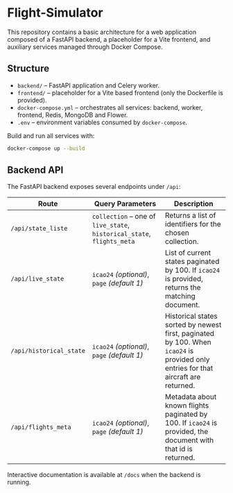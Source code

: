 # Flight-Simulator

This repository contains a basic architecture for a web application composed of a FastAPI backend, a placeholder for a Vite frontend, and auxiliary services managed through Docker Compose.

## Structure

- `backend/` – FastAPI application and Celery worker.
- `frontend/` – placeholder for a Vite based frontend (only the Dockerfile is provided).
- `docker-compose.yml` – orchestrates all services: backend, worker, frontend, Redis, MongoDB and Flower.
- `.env` – environment variables consumed by `docker-compose`.

Build and run all services with:

```bash
docker-compose up --build
```

## Backend API

The FastAPI backend exposes several endpoints under `/api`:

| Route | Query Parameters | Description |
|-------|-----------------|-------------|
|`/api/state_liste`|`collection` – one of `live_state`, `historical_state`, `flights_meta`|Returns a list of identifiers for the chosen collection.|
|`/api/live_state`|`icao24` *(optional)*, `page` *(default 1)*|List of current states paginated by 100. If `icao24` is provided, returns the matching document.|
|`/api/historical_state`|`icao24` *(optional)*, `page` *(default 1)*|Historical states sorted by newest first, paginated by 100. When `icao24` is provided only entries for that aircraft are returned.|
|`/api/flights_meta`|`icao24` *(optional)*, `page` *(default 1)*|Metadata about known flights paginated by 100. If `icao24` is provided, the document with that id is returned.|

Interactive documentation is available at `/docs` when the backend is running.

